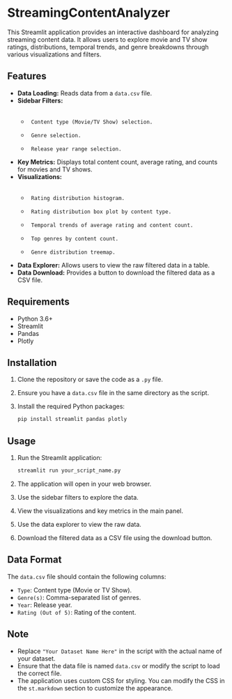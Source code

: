 # StreamingContentAnalyzer
This Streamlit application provides an interactive dashboard for analyzing streaming content data. It allows users to explore movie and TV show ratings, distributions, temporal trends, and genre breakdowns through various visualizations and filters.

## Features

-   **Data Loading:** Reads data from a `data.csv` file.
-   **Sidebar Filters:** <br><br>
    -      Content type (Movie/TV Show) selection.
    -      Genre selection.
    -      Release year range selection.
-   **Key Metrics:** Displays total content count, average rating, and counts for movies and TV shows.
-   **Visualizations:** <br><br>
    -      Rating distribution histogram.
    -      Rating distribution box plot by content type.
    -      Temporal trends of average rating and content count.
    -      Top genres by content count.
    -      Genre distribution treemap.
-   **Data Explorer:** Allows users to view the raw filtered data in a table.
-   **Data Download:** Provides a button to download the filtered data as a CSV file.

## Requirements

-   Python 3.6+
-   Streamlit
-   Pandas
-   Plotly

## Installation

1.  Clone the repository or save the code as a `.py` file.
2.  Ensure you have a `data.csv` file in the same directory as the script.
3.  Install the required Python packages:

    ```bash
    pip install streamlit pandas plotly
    ```

## Usage

1.  Run the Streamlit application:

    ```bash
    streamlit run your_script_name.py
    ```

2.  The application will open in your web browser.
3.  Use the sidebar filters to explore the data.
4.  View the visualizations and key metrics in the main panel.
5.  Use the data explorer to view the raw data.
6.  Download the filtered data as a CSV file using the download button.

## Data Format

The `data.csv` file should contain the following columns:

-   `Type`: Content type (Movie or TV Show).
-   `Genre(s)`: Comma-separated list of genres.
-   `Year`: Release year.
-   `Rating (Out of 5)`: Rating of the content.

## Note

-   Replace `"Your Dataset Name Here"` in the script with the actual name of your dataset.
-   Ensure that the data file is named `data.csv` or modify the script to load the correct file.
-   The application uses custom CSS for styling. You can modify the CSS in the `st.markdown` section to customize the appearance.

